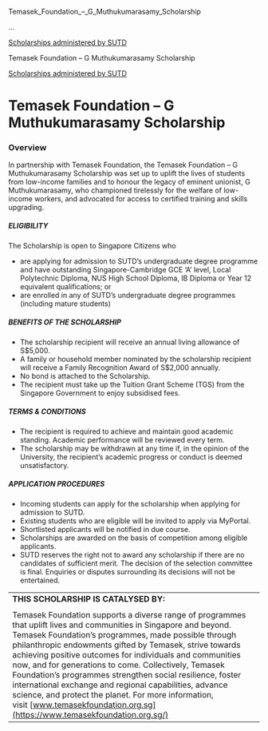Temasek_Foundation_–_G_Muthukumarasamy_Scholarship



…

 [Scholarships administered by SUTD](/admissions/undergraduate/scholarship/sutd-administered) 

Temasek Foundation – G Muthukumarasamy Scholarship

[Scholarships administered by SUTD](https://www.sutd.edu.sg/admissions/undergraduate/scholarship/sutd-administered)

Temasek Foundation – G Muthukumarasamy Scholarship
==================================================

### Overview

In partnership with Temasek Foundation, the Temasek Foundation – G Muthukumarasamy Scholarship was set up to uplift the lives of students from low-income families and to honour the legacy of eminent unionist, G Muthukumarasamy, who championed tirelessly for the welfare of low-income workers, and advocated for access to certified training and skills upgrading.

##### **ELIGIBILITY**

The Scholarship is open to Singapore Citizens who

* are applying for admission to SUTD’s undergraduate degree programme and have outstanding Singapore-Cambridge GCE ‘A’ level, Local Polytechnic Diploma, NUS High School Diploma, IB Diploma or Year 12 equivalent qualifications; or
* ​are enrolled in any of SUTD’s undergraduate degree programmes (including mature students)

##### **BENEFITS OF THE SCHOLARSHIP**

* The scholarship recipient will receive an annual living allowance of S$5,000.
* A family or household member nominated by the scholarship recipient will receive a Family Recognition Award of S$2,000 annually.
* No bond is attached to the Scholarship.
* The recipient must take up the Tuition Grant Scheme (TGS) from the Singapore Government to enjoy subsidised fees.

##### **TERMS & CONDITIONS**

* The recipient is required to achieve and maintain good academic standing. Academic performance will be reviewed every term.
* The scholarship may be withdrawn at any time if, in the opinion of the University, the recipient’s academic progress or conduct is deemed unsatisfactory.

##### **APPLICATION PROCEDURES**

* Incoming students can apply for the scholarship when applying for admission to SUTD.
* Existing students who are eligible will be invited to apply via MyPortal.
* Shortlisted applicants will be notified in due course.
* Scholarships are awarded on the basis of competition among eligible applicants.
* SUTD reserves the right not to award any scholarship if there are no candidates of sufficient merit. The decision of the selection committee is final. Enquiries or disputes surrounding its decisions will not be entertained.

|  |
| --- |
| **THIS SCHOLARSHIP IS CATALYSED BY​:** |
|  |
| Temasek Foundation supports a diverse range of programmes that uplift lives and communities in Singapore and beyond. Temasek Foundation’s programmes, made possible through philanthropic endowments gifted by Temasek, strive towards achieving positive outcomes for individuals and communities now, and for generations to come. Collectively, Temasek Foundation’s programmes strengthen social resilience, foster international exchange and regional capabilities, advance science, and protect the planet. For more information, visit [www.temasekfoundation.org.sg](https://www.temasekfoundation.org.sg/) |

